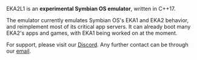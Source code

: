 EKA2L1 is an **experimental Symbian OS emulator**, written in C++17.

The emulator currently emulates Symbian OS's EKA1 and EKA2 behavior, and reimplement most of its critical app servers. It can already boot many EKA2's apps and games, with EKA1 being worked on at the moment.

For support, please visit our [Discord](https://discord.gg/5Bm5SJ9). Any further contact can be through our [email](mailto:cc@12z1.com).